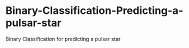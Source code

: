 # Binary-Classification-Predicting-a-pulsar-star
Binary Classification for predicting a pulsar star
